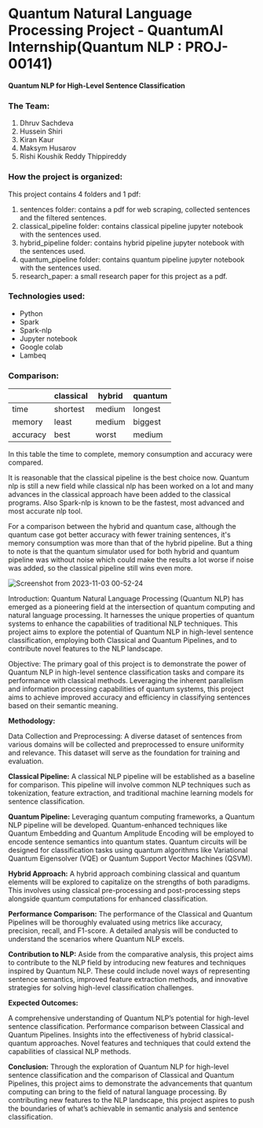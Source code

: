 # Quantum Natural Language Processing Project - QuantumAI Internship(Quantum NLP : PROJ-00141)

<b>Quantum NLP for High-Level Sentence Classification</b>

### The Team:
1. Dhruv Sachdeva
2. Hussein Shiri
3. Kiran Kaur
4. Maksym Husarov
5. Rishi Koushik Reddy Thippireddy

### How the project is organized:
This project contains 4 folders and 1 pdf:
1. sentences folder: contains a pdf for web scraping, collected sentences and the filtered sentences.
2. classical_pipeline folder: contains classical pipeline jupyter notebook with the sentences used.
3. hybrid_pipeline folder: contains hybrid pipeline jupyter notebook with the sentences used.
4. quantum_pipeline folder: contains quantum pipeline jupyter notebook with the sentences used.
5. research_paper: a small research paper for this project as a pdf.

### Technologies used:
- Python
- Spark
- Spark-nlp
- Jupyter notebook
- Google colab
- Lambeq

### Comparison:

|           | classical | hybrid | quantum |
| --------- | ----------| ------ | ------- |
| time      | shortest  | medium | longest |
| memory    | least     | medium | biggest |
| accuracy  | best      | worst  | medium  |

In this table the time to complete, memory consumption and accuracy were compared.

It is reasonable that the classical pipeline is the best choice now. Quantum nlp is still a new field while classical nlp has been worked on a lot and many advances in the classical approach have been added to the classical programs. Also Spark-nlp is known to be the fastest, most advanced and most accurate nlp tool.

For a comparison between the hybrid and quantum case, although the quantum case got better accuracy with fewer training sentences, it's memory consumption was more than that of the hybrid pipeline. But a thing to note is that the quantum simulator used for both hybrid and quantum pipeline was without noise which could make the results a lot worse if noise was added, so the classical pipeline still wins even more.

![Screenshot from 2023-11-03 00-52-24](https://github.com/hosen20/quantumopenai_QNLP_internship_project/assets/84079430/74be433d-4bc7-4752-998a-f3bfa3b0fd68)

Introduction: Quantum Natural Language Processing (Quantum NLP) has emerged as a pioneering field at the intersection of quantum computing and natural language processing. It harnesses the unique properties of quantum systems to enhance the capabilities of traditional NLP techniques. This project aims to explore the potential of Quantum NLP in high-level sentence classification, employing both Classical and Quantum Pipelines, and to contribute novel features to the NLP landscape.

Objective: The primary goal of this project is to demonstrate the power of Quantum NLP in high-level sentence classification tasks and compare its performance with classical methods. Leveraging the inherent parallelism and information processing capabilities of quantum systems, this project aims to achieve improved accuracy and efficiency in classifying sentences based on their semantic meaning.

<b>Methodology:</b>

Data Collection and Preprocessing: A diverse dataset of sentences from various domains will be collected and preprocessed to ensure uniformity and relevance. This dataset will serve as the foundation for training and evaluation.

<b>Classical Pipeline:</b> A classical NLP pipeline will be established as a baseline for comparison. This pipeline will involve common NLP techniques such as tokenization, feature extraction, and traditional machine learning models for sentence classification.

<b>Quantum Pipeline:</b> Leveraging quantum computing frameworks, a Quantum NLP pipeline will be developed. Quantum-enhanced techniques like Quantum Embedding and Quantum Amplitude Encoding will be employed to encode sentence semantics into quantum states. Quantum circuits will be designed for classification tasks using quantum algorithms like Variational Quantum Eigensolver (VQE) or Quantum Support Vector Machines (QSVM).

<b>Hybrid Approach:</b> A hybrid approach combining classical and quantum elements will be explored to capitalize on the strengths of both paradigms. This involves using classical pre-processing and post-processing steps alongside quantum computations for enhanced classification.

<b>Performance Comparison:</b> The performance of the Classical and Quantum Pipelines will be thoroughly evaluated using metrics like accuracy, precision, recall, and F1-score. A detailed analysis will be conducted to understand the scenarios where Quantum NLP excels.

<b>Contribution to NLP:</b> Aside from the comparative analysis, this project aims to contribute to the NLP field by introducing new features and techniques inspired by Quantum NLP. These could include novel ways of representing sentence semantics, improved feature extraction methods, and innovative strategies for solving high-level classification challenges.

<b>Expected Outcomes:</b>

A comprehensive understanding of Quantum NLP’s potential for high-level sentence classification.
Performance comparison between Classical and Quantum Pipelines.
Insights into the effectiveness of hybrid classical-quantum approaches.
Novel features and techniques that could extend the capabilities of classical NLP methods.

<b>Conclusion:</b> Through the exploration of Quantum NLP for high-level sentence classification and the comparison of Classical and Quantum Pipelines, this project aims to demonstrate the advancements that quantum computing can bring to the field of natural language processing. By contributing new features to the NLP landscape, this project aspires to push the boundaries of what’s achievable in semantic analysis and sentence classification.
